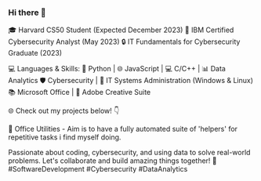 ### Hi there 👋
🎓 Harvard CS50 Student (Expected December 2023)
🔐 IBM Certified Cybersecurity Analyst (May 2023)
🔒 IT Fundamentals for Cybersecurity Graduate (2023)

💻 Languages & Skills:
🐍 Python | 🌐 JavaScript | 💻 C/C++ | 📊 Data Analytics
🛡️ Cybersecurity | 🧰 IT Systems Administration (Windows & Linux)
📚 Microsoft Office | 🎨 Adobe Creative Suite

🌐 Check out my projects below! 👇

🔗 Office Utilities - Aim is to have a fully automated suite of 'helpers' for repetitive tasks i find myself doing. 


Passionate about coding, cybersecurity, and using data to solve real-world problems. Let's collaborate and build amazing things together! 🚀 #SoftwareDevelopment #Cybersecurity #DataAnalytics




<!--
**djtbcode/djtbcode** is a ✨ _special_ ✨ repository because its `README.md` (this file) appears on your GitHub profile.

Here are some ideas to get you started:

- 🔭 I’m currently working on ...
- 🌱 I’m currently learning ...
- 👯 I’m looking to collaborate on ...
- 🤔 I’m looking for help with ...
- 💬 Ask me about ...
- 📫 How to reach me: ...
- 😄 Pronouns: ...
- ⚡ Fun fact: ...
-->
